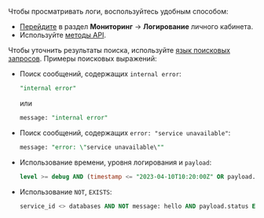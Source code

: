Чтобы просматривать логи, воспользуйтесь удобным способом:

- [Перейдите](https://msk.cloud.vk.com/app/services/monitoring/logging) в раздел **Мониторинг** → **Логирование** личного кабинета.
- Используйте [методы API](/ru/tools-for-using-services/api/api-spec/logging).

Чтобы уточнить результаты поиска, используйте [язык поисковых запросов](../../concepts/search-tools/). Примеры поисковых выражений:

- Поиск сообщений, содержащих `internal error`:

  ```sql
  "internal error"
  ```

  или

  ```sql
  message: "internal error"
  ```  

- Поиск сообщений, содержащих `error: "service unavailable"`:

  ```sql
  message: "error: \"service unavailable\""
  ```

- Использование времени, уровня логирования и `payload`:

  ```sql
  level >= debug AND (timestamp <= "2023-04-10T10:20:00Z" OR payload.code = 200)
  ```

- Использование `NOT`, `EXISTS`:

  ```sql
  service_id <> databases AND NOT message: hello AND payload.status EXISTS
  ```
